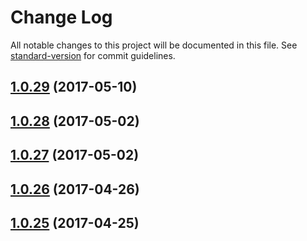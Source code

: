 # Change Log

All notable changes to this project will be documented in this file. See [standard-version](https://github.com/conventional-changelog/standard-version) for commit guidelines.

<a name="1.0.29"></a>
## [1.0.29](https://github.com/CrazySquirrel/CSDebug/compare/v1.0.28...v1.0.29) (2017-05-10)



<a name="1.0.28"></a>
## [1.0.28](https://github.com/CrazySquirrel/CSDebug/compare/v1.0.27...v1.0.28) (2017-05-02)



<a name="1.0.27"></a>
## [1.0.27](https://github.com/CrazySquirrel/CSDebug/compare/v1.0.26...v1.0.27) (2017-05-02)



<a name="1.0.26"></a>
## [1.0.26](https://github.com/CrazySquirrel/CSDebug/compare/v1.0.25...v1.0.26) (2017-04-26)



<a name="1.0.25"></a>
## [1.0.25](https://github.com/CrazySquirrel/CSDebug/compare/v1.0.24...v1.0.25) (2017-04-25)
